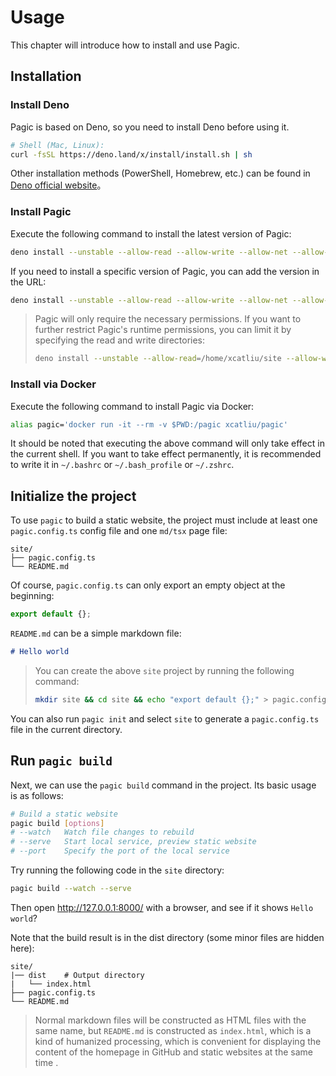 # Usage

This chapter will introduce how to install and use Pagic.

## Installation

### Install Deno

Pagic is based on Deno, so you need to install Deno before using it.

```bash
# Shell (Mac, Linux):
curl -fsSL https://deno.land/x/install/install.sh | sh
```

Other installation methods (PowerShell, Homebrew, etc.) can be found in [Deno official website](https://deno.land/#installation)。

### Install Pagic

Execute the following command to install the latest version of Pagic:

```bash
deno install --unstable --allow-read --allow-write --allow-net --allow-run --name=pagic https://deno.land/x/pagic/mod.ts
```

If you need to install a specific version of Pagic, you can add the version in the URL:

```bash
deno install --unstable --allow-read --allow-write --allow-net --allow-run --name=pagic https://deno.land/x/pagic@v1.2.1/mod.ts
```

> Pagic will only require the necessary permissions. If you want to further restrict Pagic's runtime permissions, you can limit it by specifying the read and write directories:
>
> ```bash
> deno install --unstable --allow-read=/home/xcatliu/site --allow-write=/home/xcatliu/site --allow-net --allow-run --name=pagic https://deno.land/x/pagic/mod.ts
> ```

### Install via Docker

Execute the following command to install Pagic via Docker:

```bash
alias pagic='docker run -it --rm -v $PWD:/pagic xcatliu/pagic'
```

It should be noted that executing the above command will only take effect in the current shell. If you want to take effect permanently, it is recommended to write it in `~/.bashrc` or `~/.bash_profile` or `~/.zshrc`.

## Initialize the project

To use `pagic` to build a static website, the project must include at least one `pagic.config.ts` config file and one `md/tsx` page file:

```
site/
├── pagic.config.ts
└── README.md
```

Of course, `pagic.config.ts` can only export an empty object at the beginning:

```ts
export default {};
```

`README.md` can be a simple markdown file:

```md
# Hello world
```

> You can create the above `site` project by running the following command:
>
> ```bash
> mkdir site && cd site && echo "export default {};" > pagic.config.ts && echo "# Hello world" > README.md
> ```

You can also run `pagic init` and select `site` to generate a `pagic.config.ts` file in the current directory.

## Run `pagic build`

Next, we can use the `pagic build` command in the project. Its basic usage is as follows:

```bash
# Build a static website
pagic build [options]
# --watch   Watch file changes to rebuild
# --serve   Start local service, preview static website
# --port    Specify the port of the local service
```

Try running the following code in the `site` directory:

```bash
pagic build --watch --serve
```

Then open http://127.0.0.1:8000/ with a browser, and see if it shows `Hello world`?

Note that the build result is in the dist directory (some minor files are hidden here):

```
site/
|── dist    # Output directory
|   └── index.html
├── pagic.config.ts
└── README.md
```

> Normal markdown files will be constructed as HTML files with the same name, but `README.md` is constructed as `index.html`, which is a kind of humanized processing, which is convenient for displaying the content of the homepage in GitHub and static websites at the same time .
